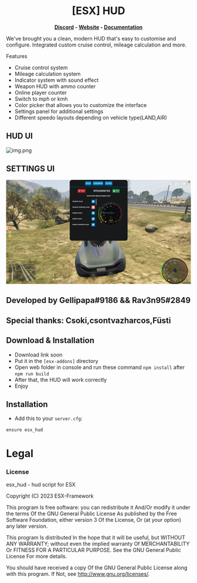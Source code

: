 <h1 align='center'>[ESX] HUD</a></h1><p align='center'><b><a href='https://discord.esx-framework.org/'>Discord</a> - <a href='https://esx-framework.org/'>Website</a> - <a href='https://docs.esx-framework.org/legacy/installation'>Documentation</a></b></h5>

We've brought you a clean, modern HUD that's easy to customise and configure. Integrated custom cruise control, mileage calculation and more.

Features
 - Cruise control system
 - Mileage calculation system
 - Indicator system with sound effect
 - Weapon HUD with ammo counter
 - Online player counter
 - Switch to mph or kmh
 - Color picker that allows you to customize the interface
 - Settings panel for additional settings
 - Different speedo layouts depending on vehicle type(LAND,AIR)

## HUD UI
![img.png](img.png)
## SETTINGS UI
![img_1.png](img_1.png)

## Developed by Gellipapa#9186 && Rav3n95#2849
## Special thanks: Csoki,csontvazharcos,Füsti

## Download & Installation

- Download link soon
- Put it in the `[esx-addons]` directory
- Open web folder in console and run these command `npm install` after `npm run build`
- After that, the HUD will work correctly
- Enjoy

## Installation
- Add this to your `server.cfg`:

```
ensure esx_hud
```

# Legal
### License
esx_hud - hud script for ESX

Copyright (C) 2023 ESX-Framework

This program Is free software: you can redistribute it And/Or modify it under the terms Of the GNU General Public License As published by the Free Software Foundation, either version 3 Of the License, Or (at your option) any later version.

This program Is distributed In the hope that it will be useful, but WITHOUT ANY WARRANTY; without even the implied warranty Of MERCHANTABILITY Or FITNESS FOR A PARTICULAR PURPOSE. See the GNU General Public License For more details.

You should have received a copy Of the GNU General Public License along with this program. If Not, see http://www.gnu.org/licenses/.
